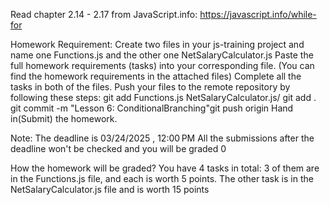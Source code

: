Read chapter 2.14 - 2.17 from JavaScript.info: https://javascript.info/while-for

Homework Requirement:
Create two files in your js-training project and name one Functions.js and the other one NetSalaryCalculator.js
Paste the full homework requirements (tasks) into your corresponding file. (You can find the homework requirements in the attached files)
Complete all the tasks in both of the files.
Push your files to the remote repository by following these steps:
git add Functions.js NetSalaryCalculator.js/ git add .
git commit -m "Lesson 6: ConditionalBranching"git push origin
Hand in(Submit) the homework.

Note: 
The deadline is 03/24/2025 , 12:00 PM
All the submissions after the deadline won't be checked and you will be graded 0

How the homework will be graded?
You have 4 tasks in total:
3 of them are in the Functions.js file, and each is worth 5 points.
The other task is in the NetSalaryCalculator.js file and is worth 15 points